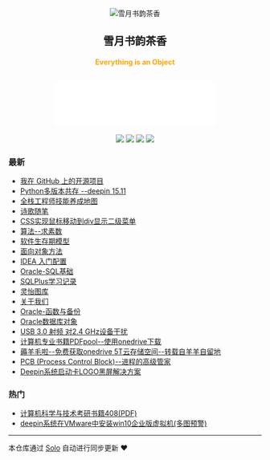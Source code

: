 <p align="center"><img alt="雪月书韵茶香" src="https://img.hacpai.com/file/2019/10/saber-a1855e52.png"></p><h2 align="center">
雪月书韵茶香
</h2>

<h4 align="center"><p align="center"><font color="orange">Everything is an Object</font></p><br><iframe frameborder="no" border="0" marginwidth="0" marginheight="0" width=320 height=86 src="//music.163.com/outchain/player?type=2&id=34690331&auto=0&height=66"></iframe></h4>
<p align="center"><a title="雪月书韵茶香" target="_blank" href="https://github.com/shuaibing90/solo-blog"><img src="https://img.shields.io/github/last-commit/shuaibing90/solo-blog.svg?style=flat-square&color=FF9900"></a>
<a title="GitHub repo size in bytes" target="_blank" href="https://github.com/shuaibing90/solo-blog"><img src="https://img.shields.io/github/repo-size/shuaibing90/solo-blog.svg?style=flat-square"></a>
<a title="Solo Version" target="_blank" href="https://github.com/88250/solo/releases"><img src="https://img.shields.io/badge/solo-3.6.7-f1e05a.svg?style=flat-square&color=blueviolet"></a>
<a title="Hits" target="_blank" href="https://github.com/88250/hits"><img src="https://hits.b3log.org/shuaibing90/solo-blog.svg"></a></p>

### 最新

* [我在 GitHub 上的开源项目](https://www.xysycx.cn/my-github-repos)
* [Python多版本共存 --deepin 15.11](https://www.xysycx.cn/articles/2019/11/12/1573488619099.html)
* [全栈工程师技能养成地图](https://www.xysycx.cn/articles/2019/11/05/1572969108020.html)
* [诗歌随笔](https://www.xysycx.cn/articles/2019/11/04/1572799076883.html)
* [CSS实现鼠标移动到div显示二级菜单](https://www.xysycx.cn/articles/2019/10/31/1572527353863.html)
* [算法--求素数](https://www.xysycx.cn/articles/2019/10/29/1572359235354.html)
* [软件生存期模型](https://www.xysycx.cn/articles/2019/10/23/1571829494945.html)
* [面向对象方法](https://www.xysycx.cn/articles/2019/10/23/1571823324740.html)
* [IDEA 入门配置](https://www.xysycx.cn/articles/2019/10/12/1570886458221.html)
* [Oracle-SQL基础](https://www.xysycx.cn/articles/2019/10/12/1570884014609.html)
* [SQLPlus学习记录](https://www.xysycx.cn/articles/2019/10/12/1570883583363.html)
* [灵怡图库](https://www.xysycx.cn/lingyi)
* [关于我们](https://www.xysycx.cn/about)
* [Oracle-函数与备份](https://www.xysycx.cn/articles/2019/10/12/1570859136659.html)
* [Oracle数据库对象](https://www.xysycx.cn/articles/2019/10/12/1570851104616.html)
* [USB 3.0 射频 对2.4 GHz设备干扰](https://www.xysycx.cn/articles/2019/10/11/1570791804657.html)
* [计算机专业书籍PDFpool--使用onedrive下载](https://www.xysycx.cn/articles/2019/10/10/1570723006901.html)
* [薅羊毛啦--免费获取onedrive 5T云存储空间--转载自羊羊自留地](https://www.xysycx.cn/articles/2019/10/10/1570722649169.html)
* [PCB (Process Control Block)--进程的高级管家](https://www.xysycx.cn/articles/2019/10/08/1570544185891.html)
* [Deepin系统启动卡LOGO黑屏解决方案](https://www.xysycx.cn/articles/2019/09/22/1569083920580.html)

### 热门

* [计算机科学与技术考研书籍408(PDF)](https://www.xysycx.cn/articles/2019/09/01/1567344973463.html)
* [deepin系统在VMware中安装win10企业版虚拟机(多图预警)](https://www.xysycx.cn/articles/2019/09/12/1568217612271.html)



---

本仓库通过 [Solo](https://github.com/88250/solo) 自动进行同步更新 ❤️ 